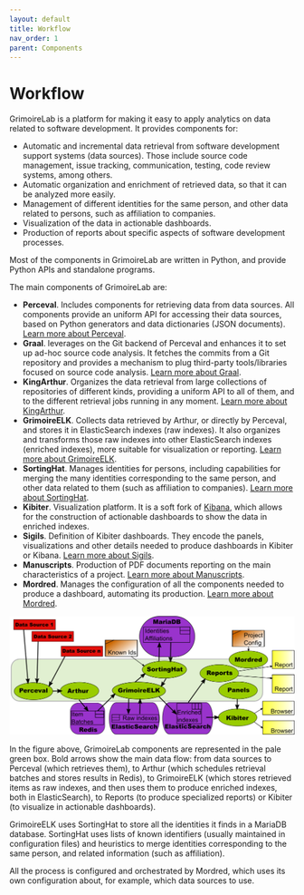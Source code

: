 ```yaml
---
layout: default
title: Workflow
nav_order: 1
parent: Components
---
```


# Workflow

GrimoireLab is a platform for making it easy to apply analytics on data related
to software development. It provides components for:

* Automatic and incremental data retrieval from software development support
  systems (data sources). Those include source code management, issue tracking,
  communication, testing, code review systems, among others.
* Automatic organization and enrichment of retrieved data, so that it can be
  analyzed more easily.
* Management of different identities for the same person, and other data related
  to persons, such as affiliation to companies.
* Visualization of the data in actionable dashboards.
* Production of reports about specific aspects of software development
  processes.

Most of the components in GrimoireLab are written in Python, and provide Python
APIs and standalone programs.

The main components of GrimoireLab are:

* **Perceval**. Includes components for retrieving data from data sources. All
  components provide an uniform API for accessing their data sources, based on
  Python generators and data dictionaries (JSON documents). [Learn more about
  Perceval](https://perceval.readthedocs.io).
* **Graal**. leverages on the Git backend of Perceval and enhances it to set up
  ad-hoc source code analysis. It fetches the commits from a Git repository and
  provides a mechanism to plug third-party tools/libraries focused on source
  code analysis. [Learn more about
  Graal](/grimoirelab-tutorial/graal/intro.html).
* **KingArthur**. Organizes the data retrieval from large collections of
  repositories of different kinds, providing a uniform API to all of them, and
  to the different retrieval jobs running in any moment. [Learn more about
  KingArthur](https://github.com/chaoss/grimoirelab-kingarthur).
* **GrimoireELK**. Collects data retrieved by Arthur, or directly by Perceval,
  and stores it in ElasticSearch indexes (raw indexes). It also organizes and
  transforms those raw indexes into other ElasticSearch indexes (enriched
  indexes), more suitable for visualization or reporting. [Learn more about
  GrimoireELK](/grimoirelab-tutorial/gelk/intro.html).
* **SortingHat**. Manages identities for persons, including capabilities for
  merging the many identities corresponding to the same person, and other data
  related to them (such as affiliation to companies). [Learn more about
  SortingHat](https://sortinghat.readthedocs.io).
* **Kibiter**. Visualization platform. It is a soft fork of
  [Kibana](https://www.elastic.co/products/kibana), which allows for the
  construction of actionable dashboards to show the data in enriched indexes.
* **Sigils**. Definition of Kibiter dashboards. They encode the panels,
  visualizations and other details needed to produce dashboards in Kibiter or
  Kibana. [Learn more about
  Sigils](https://chaoss.github.io/grimoirelab-sigils/).
* **Manuscripts**. Production of PDF documents reporting on the main
  characteristics of a project. [Learn more about
  Manuscripts](https://github.com/chaoss/grimoirelab-manuscripts).
* **Mordred**. Manages the configuration of all the components needed to produce
  a dashboard, automating its production. [Learn more about
  Mordred](https://github.com/chaoss/grimoirelab-sirmordred).

![grimoirelab-all-complete.png](./assets/grimoirelab-all-complete.png)

In the figure above, GrimoireLab components are represented in the pale green
box. Bold arrows show the main data flow: from data sources to Perceval (which
retrieves them), to Arthur (which schedules retrieval batches and stores results
in Redis), to GrimoireELK (which stores retrieved items as raw indexes, and then
uses them to produce enriched indexes, both in ElasticSearch), to Reports (to
produce specialized reports) or Kibiter (to visualize in actionable dashboards).

GrimoireELK uses SortingHat to store all the identities it finds in a MariaDB
database. SortingHat uses lists of known identifiers (usually maintained in
configuration files) and heuristics to merge identities corresponding to the
same person, and related information (such as affiliation).

All the process is configured and orchestrated by Mordred, which uses its own
configuration about, for example, which data sources to use.
